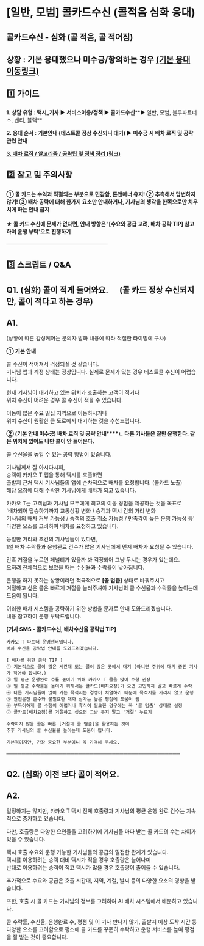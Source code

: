 # [일반, 모범] 콜카드수신 (콜적음 심화 응대)

**콜카드수신 - 심화 (콜 적음, 콜 적어짐)**
----------------------------

상황 : 기본 응대했으나 미수긍/항의하는 경우 [(기본 응대 이동링크)](https://kakaomobilitysupport.zendesk.com/hc/ko/articles/29883193097625--%EC%9D%BC%EB%B0%98-%EC%BD%9C%EC%B9%B4%EB%93%9C%EC%88%98%EC%8B%A0-%EC%BD%9C%EC%A0%81%EC%9D%8C-%EC%BD%9C%EC%97%86%EC%9D%8C-%EA%B8%B0%EB%B3%B8-%EC%9D%91%EB%8C%80)
--------------------------------------------------------------------------------------------------------------------------------------------------------------------------------------------------------------------------------------------------------------------------------

**1️⃣ 가이드**
-----------

**1. 상담 유형 : 택시\_기사 ▶ 서비스이용/정책 ▶ 콜카드수신****▶ 일반, 모범, 블루파트너스, 벤티, 블랙**

**2. 응대 순서 : 기본안내 (테스트콜 정상 수신되니 대기) ▶ 미수긍 시 배차 로직 및 공략 관련 안내**

[**3. 배차 로직 / 알고리즘 / 공략팁 및 정책 정리 (링크)**](https://kakaomobilitysupport.zendesk.com/hc/ko/articles/29883797942169--%EA%B3%B5%ED%86%B5-%EC%BD%9C%EC%B9%B4%EB%93%9C%EC%88%98%EC%8B%A0-%EA%B4%80%EB%A0%A8-%EC%A0%95%EC%B1%85-%ED%85%8C%EC%8A%A4%ED%8A%B8%EC%BD%9C-%EB%B0%B0%EC%B0%A8-%EB%A1%9C%EC%A7%81-%EC%95%8C%EA%B3%A0%EB%A6%AC%EC%A6%98-%EB%B0%B0%EC%B0%A8-%EA%B3%B5%EB%9E%B5%ED%8C%81)

**2️⃣ 참고 및 주의사항**
-----------------

#### **① 콜 카드는 수익과 직결되는 부분으로 민감함, 톤앤매너 유지!** **② 추측해서 답변하지 않기!** **③ 배차 공략에 대해 한가지 요소만 안내하거나, 기사님의 생각을 한쪽으로만 치우치게 하는 안내 금지**

**★ 콜 카드 수신에 문제가 없다면, 안내 방향은 '[수요와 공급 고려, 배차 공략 TIP] 참고하여 운행 부탁'으로 진행하기**

―――――――――――――――――――

**3️⃣ 스크립트 / Q&A**
------------------

**Q1.** **(심화) 콜이 적게 들어와요.      (콜 카드 정상 수신되지만, 콜이 적다고 하는 경우)**
---------------------------------------------------------------

**A1.**
-------

(상황에 따른 감성케어는 문의자 발화 내용에 따라 적절한 타이밍에 구사)

**① 기본 안내**

콜 수신이 적어져서 걱정되실 것 같습니다.   
기사님 앱과 계정 상태는 정상입니다. 실제로 문제가 있는 경우 테스트콜 수신이 어렵습니다.

현재 기사님이 대기하고 있는 위치가 호출하는 고객이 적거나   
위치 수신이 어려운 경우 콜 수신이 적을 수 있습니다.

이동이 많은 수요 밀집 지역으로 이동하시거나   
위치 수신이 원활한 큰 도로에서 대기하는 것을 추천드립니다.

**② (기본 안내 미수긍) 배차 로직 및 공략 안내****ㄴ 다른 기사들은 잘만 운행한다. 같은 위치에 있어도 나만 콜이 안 들어온다.**

콜 수신율을 높일 수 있는 공략 방법이 있습니다.

기사님께서 잘 아시다시피,   
승객이 카카오 T 앱을 통해 택시를 호출하면   
출발지 근처 택시 기사님들의 앱에 순차적으로 배차를 요청합니다. (콜카드 노출)   
해당 요청에 대해 수락한 기사님에게 배차가 되고 있습니다.

카카오 T는 고객님과 기사님 모두에게 최고의 이동 경험을 제공하는 것을 목표로   
'배차되어 탑승하기까지 교통상황 변화 / 승객과 택시 간의 거리 변화   
기사님의 배차 거부 가능성 / 승객의 호출 취소 가능성 / 만족감이 높은 운행 가능성 등'   
다양한 요소를 고려하여 배차를 요청하고 있습니다.

동일한 거리와 조건의 기사님들이 있다면,   
1일 배차 수락률과 운행완료 건수가 많은 기사님에게 먼저 배차가 요청될 수 있습니다.

간혹 거절을 누르면 페널티가 있을까 봐 걱정되어 그냥 두시는 경우가 있는데요.   
오히려 전체적으로 보았을 때는 수신율과 수락률이 낮아집니다.

운행을 하지 못하는 상황이라면 적극적으로 **[콜 멈춤]** 상태로 바꿔주시고   
거절하고 싶은 콜은 빠르게 거절을 눌러주셔야 기사님의 콜 수신율과 수락률을 높이는데 도움이 됩니다.

이러한 배차 시스템을 공략하기 위한 방법을 문자로 안내 도와드리겠습니다.   
내용 참고하여 운행 부탁드립니다.

**[기사 SMS - 콜카드수신, 배차수신율 공략법 TIP]**

```
카카오 T 파트너 운영센터입니다.   
배차 수신율 공략법 안내를 도와드리겠습니다.  
  
[ 배차를 위한 공략 TIP ]   
① 기본적으로 콜이 많은 시간대 또는 콜이 많은 곳에서 대기 (아니면 주위에 대기 중인 기사가 적어야 합니다.)   
② 일 평균 운행완료 수를 높이기 위해 카카오 T 콜을 많이 수행 권장   
③ 일 평균 수락률을 높이기 위해서는 콜카드(배차요청)가 오면 고민하지 말고 빠르게 수락   
④ 다른 기사님들이 많이 가는 목적지는 경쟁이 치열하기 때문에 목적지를 가리지 않고 운행   
⑤ 안전운전 준수와 불필요한 대화 삼가는 높은 평점에 도움이 됨   
⑥ 부득이하게 콜 수행이 어렵거나 휴식이 필요한 경우에는 꼭 '콜 멈춤' 상태로 설정   
⑦ 콜카드(배차요청)를 거절하고 싶으면 그냥 두지 말고 '거절' 누르기  
  
수락하지 않을 콜은 빠른 [거절과 콜 멈춤]을 활용하는 것이   
추후 기사님의 콜 수신율을 높이는데 도움이 됩니다.  
  
기본적이지만, 가장 중요한 부분이니 꼭 기억해 주세요.
```

──────────────────────────────────────────────

**Q2.** **(심화) 이전 보다 콜이 적어요.**
------------------------------

**A2.**
-------

일정하지는 않지만, 카카오 T 택시 전체 호출량과 기사님의 평균 운행 완료 건수는 지속적으로 증가하고 있습니다.

다만, 호출량은 다양한 요인들을 고려하기에 기사님들 마다 받는 콜 카드의 수는 차이가 있을 수 있습니다.

택시 호출 수요와 운행 가능한 기사님들의 공급의 밀접한 관계가 있습니다.   
택시를 이용하려는 승객 대비 택시가 적을 경우 호출량은 늘어나며   
반대로 이용하려는 승객이 적고 택시가 많을 경우 호출량이 줄어들 수 있습니다.

추가적으로 수요와 공급은 호출 시간대, 지역, 계절, 날씨 등의 다양한 요소의 영향을 받습니다.

또한, 호출 시 콜 카드는 기사님의 정보를 고려하여 AI 배차 시스템에서 배분하고 있습니다.

콜 수락률, 수신율, 운행완료 수, 평점 및 이 기사 만나지 않기, 출발지 예상 도착 시간 등   
다양한 요소를 고려함으로 평소에 콜 카드를 꾸준히 수락하고 운행 서비스를 높여 평점을 잘 받는 것이 중요합니다.
